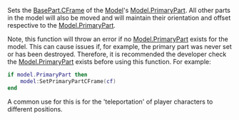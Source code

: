 Sets the [BasePart.CFrame](https://developer.roblox.com/en-us/api-reference/property/BasePart/CFrame) of the [Model](https://developer.roblox.com/en-us/api-reference/class/Model)'s [Model.PrimaryPart](https://developer.roblox.com/en-us/api-reference/property/Model/PrimaryPart). All other parts in the model will also be moved and will maintain their orientation and offset respective to the [Model.PrimaryPart](https://developer.roblox.com/en-us/api-reference/property/Model/PrimaryPart).

Note, this function will throw an error if no [Model.PrimaryPart](https://developer.roblox.com/en-us/api-reference/property/Model/PrimaryPart) exists for the model. This can cause issues if, for example, the primary part was never set or has been destroyed. Therefore, it is recommended the developer check the [Model.PrimaryPart](https://developer.roblox.com/en-us/api-reference/property/Model/PrimaryPart) exists before using this function. For example:

```Lua
if model.PrimaryPart then
    model:SetPrimaryPartCFrame(cf)
end
```

A common use for this is for the 'teleportation' of player characters to different positions.